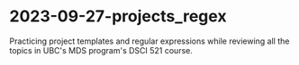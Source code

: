 # 2023-09-27-projects_regex

Practicing project templates and regular expressions while reviewing
all the topics in UBC's MDS program's DSCI 521 course.
